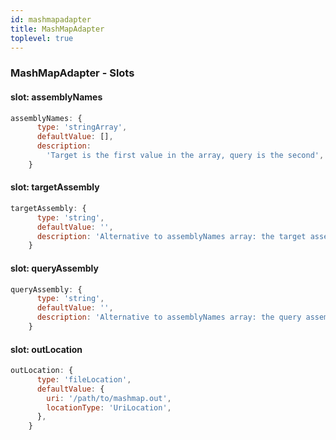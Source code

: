 ```yaml
---
id: mashmapadapter
title: MashMapAdapter
toplevel: true
---
```


### MashMapAdapter - Slots

#### slot: assemblyNames

```js
assemblyNames: {
      type: 'stringArray',
      defaultValue: [],
      description:
        'Target is the first value in the array, query is the second',
    }
```

#### slot: targetAssembly

```js
targetAssembly: {
      type: 'string',
      defaultValue: '',
      description: 'Alternative to assemblyNames array: the target assembly',
    }
```

#### slot: queryAssembly

```js
queryAssembly: {
      type: 'string',
      defaultValue: '',
      description: 'Alternative to assemblyNames array: the query assembly',
    }
```

#### slot: outLocation

```js
outLocation: {
      type: 'fileLocation',
      defaultValue: {
        uri: '/path/to/mashmap.out',
        locationType: 'UriLocation',
      },
    }
```
